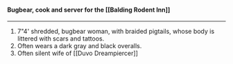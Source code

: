 #### Bugbear, cook and server for the [[Balding Rodent Inn]] 
---
1. 7"4' shredded, bugbear woman, with braided pigtails, whose body is littered with scars and tattoos.
2. Often wears a dark gray and black overalls.
3. Often silent wife of [[Duvo Dreampiercer]]